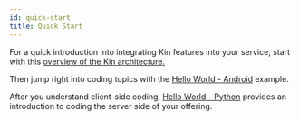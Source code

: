 ```yaml
---
id: quick-start
title: Quick Start
---
```

For a quick introduction into integrating Kin features into your service, start with this [overview of the Kin architecture.](../kin-architecture-overview)

Then jump right into coding topics with the [Hello World - Android](hi-kin-android) example.

After you understand client-side coding, [Hello World - Python](hi-kin-python) provides an introduction to coding the server side of your offering.


